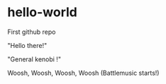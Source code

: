 # hello-world
First github repo

"Hello there!"

"General kenobi !"

Woosh, Woosh, Woosh, Woosh (Battlemusic starts!)

